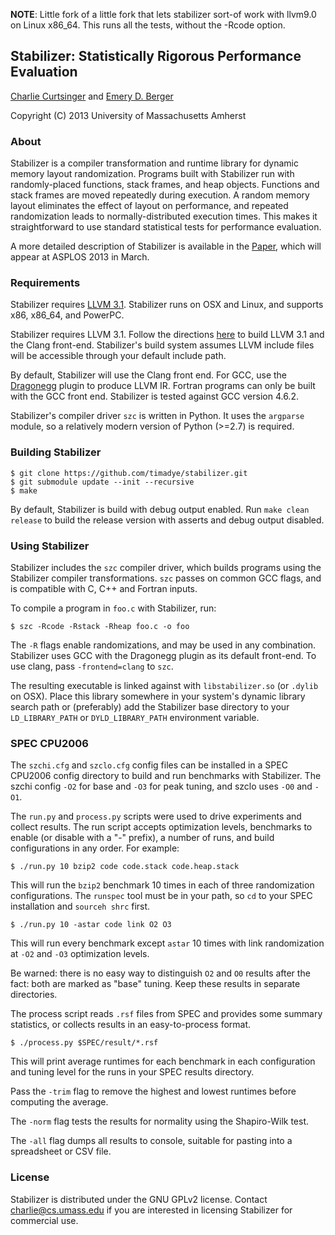 **NOTE**: Little fork of a little fork that lets stabilizer sort-of work with llvm9.0 on Linux x86_64. This runs all the tests, without the -Rcode option.

## Stabilizer: Statistically Rigorous Performance Evaluation

[Charlie Curtsinger](http://www.cs.umass.edu/~charlie) and [Emery D. Berger](http://www.cs.umass.edu/~emery)

Copyright (C) 2013 University of Massachusetts Amherst

### About

Stabilizer is a compiler transformation and runtime library for dynamic memory
layout randomization. Programs built with Stabilizer run with randomly-placed
functions, stack frames, and heap objects. Functions and stack frames are moved
repeatedly during execution. A random memory layout eliminates the effect of
layout on performance, and repeated randomization leads to normally-distributed
execution times. This makes it straightforward to use standard statistical tests
for performance evaluation.

A more detailed description of Stabilizer is available in the
[Paper](http://www.cs.umass.edu/~charlie/stabilizer.pdf), which will appear at
ASPLOS 2013 in March.

### Requirements

Stabilizer requires [LLVM 3.1](http://llvm.org/releases/download.html#3.1).
Stabilizer runs on OSX and Linux, and supports x86, x86_64, and PowerPC.

Stabilizer requires LLVM 3.1. Follow the directions
[here](http://clang.llvm.org/get_started.html) to build LLVM 3.1 and the Clang
front-end. Stabilizer's build system assumes LLVM include files will be
accessible through your default include path.

By default, Stabilizer will use the Clang front end.
For GCC, use the [Dragonegg](http://dragonegg.llvm.org/) plugin to produce LLVM IR. Fortran
programs can only be built with the GCC front end. Stabilizer is tested
against GCC version 4.6.2.

Stabilizer's compiler driver `szc` is written in Python. It uses the
`argparse` module, so a relatively modern version of Python (>=2.7) is required.

### Building Stabilizer

```
$ git clone https://github.com/timadye/stabilizer.git
$ git submodule update --init --recursive
$ make
```

By default, Stabilizer is build with debug output enabled. Run
`make clean release` to build the release version with asserts and debug output
disabled.

### Using Stabilizer

Stabilizer includes the `szc` compiler driver, which builds programs using the
Stabilizer compiler transformations. `szc` passes on common GCC flags, and is
compatible with C, C++ and Fortran inputs.

To compile a program in `foo.c` with Stabilizer, run:

```
$ szc -Rcode -Rstack -Rheap foo.c -o foo
```

The `-R` flags enable randomizations, and may be used in any combination.
Stabilizer uses GCC with the Dragonegg plugin as its default front-end. To
use clang, pass `-frontend=clang` to `szc`.

The resulting executable is linked against with `libstabilizer.so` (or `.dylib`
on OSX). Place this library somewhere in your system's dynamic library search
path or (preferably) add the Stabilizer base directory to your `LD_LIBRARY_PATH`
or `DYLD_LIBRARY_PATH` environment variable.

### SPEC CPU2006

The `szchi.cfg` and `szclo.cfg` config files can be installed in a SPEC CPU2006
config directory to build and run benchmarks with Stabilizer. The szchi config
`-O2` for base and `-O3` for peak tuning, and szclo uses `-O0` and `-O1`.

The `run.py` and `process.py` scripts were used to drive experiments and
collect results. The run script accepts optimization levels, benchmarks to
enable (or disable with a "-" prefix), a number of runs, and build
configurations in any order. For example:

```
$ ./run.py 10 bzip2 code code.stack code.heap.stack
```

This will run the `bzip2` benchmark 10 times in each of three randomization
configurations. The `runspec` tool must be in your path, so `cd` to your SPEC
installation and `sourceh shrc` first.

```
$ ./run.py 10 -astar code link O2 O3
```

This will run every benchmark except `astar` 10 times with link randomization
at `-O2` and `-O3` optimization levels.

Be warned: there is no easy way to distinguish `O2` and `O0` results after the
fact: both are marked as "base" tuning. Keep these results in separate
directories.

The process script reads `.rsf` files from SPEC and provides some summary
statistics, or collects results in an easy-to-process format.

```
$ ./process.py $SPEC/result/*.rsf
```

This will print average runtimes for each benchmark in each configuration and
tuning level for the runs in your SPEC results directory.

Pass the `-trim` flag to remove the highest and lowest runtimes before computing
the average.

The `-norm` flag tests the results for normality using the Shapiro-Wilk test.

The `-all` flag dumps all results to console, suitable for pasting into a
spreadsheet or CSV file.

### License

Stabilizer is distributed under the GNU GPLv2 license. Contact
<charlie@cs.umass.edu> if you are interested in licensing Stabilizer for
commercial use.
